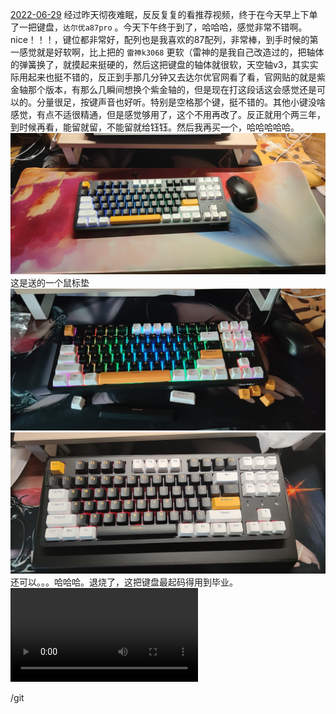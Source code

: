 [2022-06-29](2022-06-29)
经过昨天彻夜难眠，反反复复的看推荐视频，终于在今天早上下单了一把键盘，`达尔优a87pro` 。今天下午终于到了，哈哈哈，感觉非常不错啊。nice！！！，键位都非常好，配列也是我喜欢的87配列，非常棒，到手时候的第一感觉就是好软啊，比上把的 `雷神k3068` 更软（雷神的是我自己改造过的，把轴体的弹簧换了，就摸起来挺硬的，然后这把键盘的轴体就很软，天空轴v3，其实实际用起来也挺不错的，反正到手那几分钟又去达尔优官网看了看，官网贴的就是紫金轴那个版本，有那么几瞬间想换个紫金轴的，但是现在打这段话这会感觉还是可以的。分量很足，按键声音也好听。特别是空格那个键，挺不错的。其他小键没啥感觉，有点不适很精通，但是感觉够用了，这个不用再改了。反正就用个两三年，到时候再看，能留就留，不能留就给钰钰。然后我再买一个，哈哈哈哈哈。
![](attachments/D48F6FE4D541A160138384BFD91C9C5C.jpg)
这是送的一个鼠标垫
![](attachments/03756D22845ED43C7889DADCD3DDA65D.jpg)
![](attachments/CEB8C7F652ABE88C56E1BA3ED02571CC.jpg)
还可以。。。哈哈哈。退烧了，这把键盘最起码得用到毕业。
![](attachments/8ceb0b9935071079a679c91d5959e6af.mp4)

/git